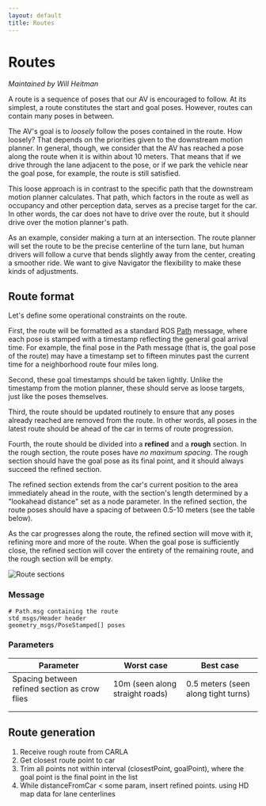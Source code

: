 ```yaml
---
layout: default
title: Routes
---
```


# Routes

_Maintained by Will Heitman_

A route is a sequence of poses that our AV is encouraged to follow. At its simplest, a route constitutes the start and goal poses. However, routes can contain many poses in between.

The AV's goal is to _loosely_ follow the poses contained in the route. How loosely? That depends on the priorities given to the downstream motion planner. In general, though, we consider that the AV has reached a pose along the route when it is within about 10 meters. That means that if we drive through the lane adjacent to the pose, or if we park the vehicle near the goal pose, for example, the route is still satisfied.

This loose approach is in contrast to the specific path that the downstream motion planner calculates. That path, which factors in the route as well as occupancy and other perception data, serves as a precise target for the car. In other words, the car does not have to drive over the route, but it should drive over the motion planner's path.

As an example, consider making a turn at an intersection. The route planner will set the route to be the precise centerline of the turn lane, but human drivers will follow a curve that bends slightly away from the center, creating a smoother ride. We want to give Navigator the flexibility to make these kinds of adjustments.

## Route format

Let's define some operational constraints on the route.

First, the route will be formatted as a standard ROS [Path](http://docs.ros.org/en/noetic/api/nav_msgs/html/msg/Path.html) message, where each pose is stamped with a timestamp reflecting the general goal arrival time. For example, the final pose in the Path message (that is, the goal pose of the route) may have a timestamp set to fifteen minutes past the current time for a neighborhood route four miles long.

Second, these goal timestamps should be taken lightly. Unlike the timestamp from the motion planner, these should serve as loose targets, just like the poses themselves.

Third, the route should be updated routinely to ensure that any poses already reached are removed from the route. In other words, all poses in the latest route should be ahead of the car in terms of route progression.

Fourth, the route should be divided into a **refined** and a **rough** section. In the rough section, the route poses have _no maximum spacing_. The rough section should have the goal pose as its final point, and it should always succeed the refined section.

The refined section extends from the car's current position to the area immediately ahead in the route, with the section's length determined by a "lookahead distance" set as a node parameter. In the refined section, the route poses should have a spacing of between 0.5-10 meters (see the table below).

As the car progresses along the route, the refined section will move with it, refining more and more of the route. When the goal pose is sufficiently close, the refined section will cover the entirety of the remaining route, and the rough section will be empty.

![Route sections](assets/res/routing-sections.png)

### Message

```
# Path.msg containing the route
std_msgs/Header header
geometry_msgs/PoseStamped[] poses
```

### Parameters

| Parameter                                     | Worst case                      | Best case                           |
| --------------------------------------------- | ------------------------------- | ----------------------------------- |
| Spacing between refined section as crow flies | 10m (seen along straight roads) | 0.5 meters (seen along tight turns) |
|                                               |                                 |                                     |
|                                               |                                 |                                     |

## Route generation

1. Receive rough route from CARLA
2. Get closest route point to car
3. Trim all points not within interval (closestPoint, goalPoint), where the goal point is the final point in the list
4. While distanceFromCar < some param, insert refined points. using HD map data for lane centerlines
